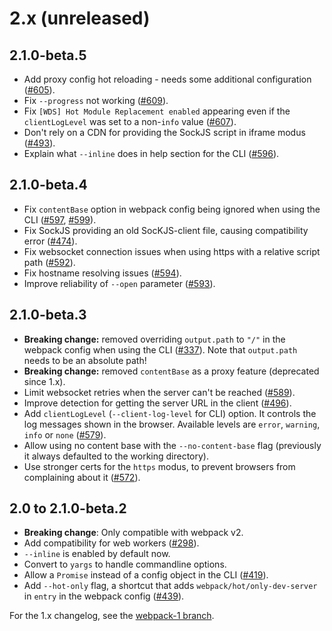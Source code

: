 
# 2.x (unreleased)

## 2.1.0-beta.5

- Add proxy config hot reloading - needs some additional configuration ([#605](https://github.com/webpack/webpack-dev-server/pull/605)).
- Fix `--progress` not working ([#609](https://github.com/webpack/webpack-dev-server/issues/609)).
- Fix `[WDS] Hot Module Replacement enabled` appearing even if the `clientLogLevel` was set to a non-`info` value ([#607](https://github.com/webpack/webpack-dev-server/pull/607)).
- Don't rely on a CDN for providing the SockJS script in iframe modus ([#493](https://github.com/webpack/webpack-dev-server/pull/493)).
- Explain what `--inline` does in help section for the CLI ([#596](https://github.com/webpack/webpack-dev-server/pull/596)).

## 2.1.0-beta.4

- Fix `contentBase` option in webpack config being ignored when using the CLI ([#597](https://github.com/webpack/webpack-dev-server/issues/597), [#599](https://github.com/webpack/webpack-dev-server/pull/599)).
- Fix SockJS providing an old SocKJS-client file, causing compatibility error ([#474](https://github.com/webpack/webpack-dev-server/issues/474)).
- Fix websocket connection issues when using https with a relative script path ([#592](https://github.com/webpack/webpack-dev-server/issues/592)).
- Fix hostname resolving issues ([#594](https://github.com/webpack/webpack-dev-server/pull/594)).
- Improve reliability of `--open` parameter ([#593](https://github.com/webpack/webpack-dev-server/issues/593)).

## 2.1.0-beta.3

- **Breaking change:** removed overriding `output.path` to `"/"` in the webpack config when using the CLI ([#337](https://github.com/webpack/webpack-dev-server/issues/337)). Note that `output.path` needs to be an absolute path!
- **Breaking change:** removed `contentBase` as a proxy feature (deprecated since 1.x).
- Limit websocket retries when the server can't be reached ([#589](https://github.com/webpack/webpack-dev-server/issues/589)).
- Improve detection for getting the server URL in the client ([#496](https://github.com/webpack/webpack-dev-server/issues/496)).
- Add `clientLogLevel` (`--client-log-level` for CLI) option. It controls the log messages shown in the browser. Available levels are `error`, `warning`, `info` or `none` ([#579](https://github.com/webpack/webpack-dev-server/issues/579)).
- Allow using no content base with the `--no-content-base` flag (previously it always defaulted to the working directory).
- Use stronger certs for the `https` modus, to prevent browsers from complaining about it ([#572](https://github.com/webpack/webpack-dev-server/issues/572)).

## 2.0 to 2.1.0-beta.2

- **Breaking change**: Only compatible with webpack v2.
- Add compatibility for web workers ([#298](https://github.com/webpack/webpack-dev-server/issues/298)).
- `--inline` is enabled by default now.
- Convert to `yargs` to handle commandline options.
- Allow a `Promise` instead of a config object in the CLI ([#419](https://github.com/webpack/webpack-dev-server/issues/419)).
- Add `--hot-only` flag, a shortcut that adds `webpack/hot/only-dev-server` in `entry` in the webpack config ([#439](https://github.com/webpack/webpack-dev-server/issues/439)).

For the 1.x changelog, see the [webpack-1 branch](https://github.com/webpack/webpack-dev-server/blob/webpack-1/CHANGELOG.md).
